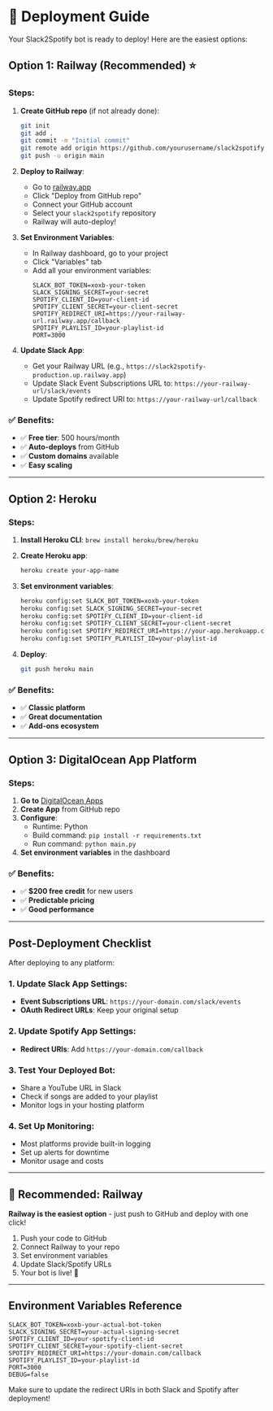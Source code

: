 # 🚀 Deployment Guide

Your Slack2Spotify bot is ready to deploy! Here are the easiest options:

## Option 1: Railway (Recommended) ⭐

### Steps:
1. **Create GitHub repo** (if not already done):
   ```bash
   git init
   git add .
   git commit -m "Initial commit"
   git remote add origin https://github.com/yourusername/slack2spotify.git
   git push -u origin main
   ```

2. **Deploy to Railway**:
   - Go to [railway.app](https://railway.app)
   - Click "Deploy from GitHub repo"
   - Connect your GitHub account
   - Select your `slack2spotify` repository
   - Railway will auto-deploy!

3. **Set Environment Variables**:
   - In Railway dashboard, go to your project
   - Click "Variables" tab
   - Add all your environment variables:
     ```
     SLACK_BOT_TOKEN=xoxb-your-token
     SLACK_SIGNING_SECRET=your-secret
     SPOTIFY_CLIENT_ID=your-client-id
     SPOTIFY_CLIENT_SECRET=your-client-secret
     SPOTIFY_REDIRECT_URI=https://your-railway-url.railway.app/callback
     SPOTIFY_PLAYLIST_ID=your-playlist-id
     PORT=3000
     ```

4. **Update Slack App**:
   - Get your Railway URL (e.g., `https://slack2spotify-production.up.railway.app`)
   - Update Slack Event Subscriptions URL to: `https://your-railway-url/slack/events`
   - Update Spotify redirect URI to: `https://your-railway-url/callback`

### ✅ Benefits:
- ✅ **Free tier**: 500 hours/month
- ✅ **Auto-deploys** from GitHub
- ✅ **Custom domains** available
- ✅ **Easy scaling**

---

## Option 2: Heroku

### Steps:
1. **Install Heroku CLI**: `brew install heroku/brew/heroku`

2. **Create Heroku app**:
   ```bash
   heroku create your-app-name
   ```

3. **Set environment variables**:
   ```bash
   heroku config:set SLACK_BOT_TOKEN=xoxb-your-token
   heroku config:set SLACK_SIGNING_SECRET=your-secret
   heroku config:set SPOTIFY_CLIENT_ID=your-client-id
   heroku config:set SPOTIFY_CLIENT_SECRET=your-client-secret
   heroku config:set SPOTIFY_REDIRECT_URI=https://your-app.herokuapp.com/callback
   heroku config:set SPOTIFY_PLAYLIST_ID=your-playlist-id
   ```

4. **Deploy**:
   ```bash
   git push heroku main
   ```

### ✅ Benefits:
- ✅ **Classic platform**
- ✅ **Great documentation**
- ✅ **Add-ons ecosystem**

---

## Option 3: DigitalOcean App Platform

### Steps:
1. **Go to** [DigitalOcean Apps](https://cloud.digitalocean.com/apps)
2. **Create App** from GitHub repo
3. **Configure**:
   - Runtime: Python
   - Build command: `pip install -r requirements.txt`
   - Run command: `python main.py`
4. **Set environment variables** in the dashboard

### ✅ Benefits:
- ✅ **$200 free credit** for new users
- ✅ **Predictable pricing**
- ✅ **Good performance**

---

## Post-Deployment Checklist

After deploying to any platform:

### 1. Update Slack App Settings:
- **Event Subscriptions URL**: `https://your-domain.com/slack/events`
- **OAuth Redirect URLs**: Keep your original setup

### 2. Update Spotify App Settings:
- **Redirect URIs**: Add `https://your-domain.com/callback`

### 3. Test Your Deployed Bot:
- Share a YouTube URL in Slack
- Check if songs are added to your playlist
- Monitor logs in your hosting platform

### 4. Set Up Monitoring:
- Most platforms provide built-in logging
- Set up alerts for downtime
- Monitor usage and costs

---

## 🎯 Recommended: Railway

**Railway is the easiest option** - just push to GitHub and deploy with one click!

1. Push your code to GitHub
2. Connect Railway to your repo  
3. Set environment variables
4. Update Slack/Spotify URLs
5. Your bot is live! 🎵

---

## Environment Variables Reference

```env
SLACK_BOT_TOKEN=xoxb-your-actual-bot-token
SLACK_SIGNING_SECRET=your-actual-signing-secret
SPOTIFY_CLIENT_ID=your-spotify-client-id
SPOTIFY_CLIENT_SECRET=your-spotify-client-secret
SPOTIFY_REDIRECT_URI=https://your-domain.com/callback
SPOTIFY_PLAYLIST_ID=your-playlist-id
PORT=3000
DEBUG=false
```

Make sure to update the redirect URIs in both Slack and Spotify after deployment! 